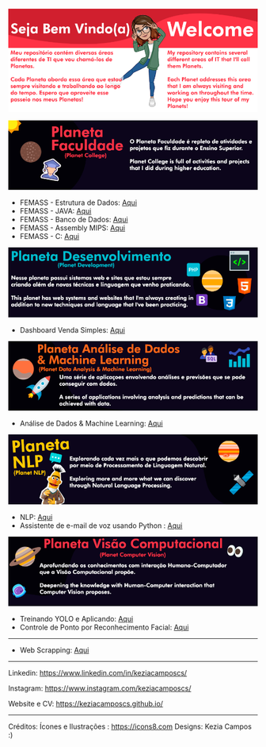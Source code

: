 ![alt text](https://github.com/keziacamposcs/keziacamposcs/blob/main/images/Prancheta%201.png)

![alt text](https://github.com/keziacamposcs/keziacamposcs/blob/main/images/Prancheta%202.png)
*  FEMASS - Estrutura de Dados: [Aqui](https://github.com/keziacamposcs/Femass_EstruturaDeDados_C)
*  FEMASS - JAVA: [Aqui](https://github.com/keziacamposcs/Femass_Java)
*  FEMASS - Banco de Dados: [Aqui](https://github.com/keziacamposcs/Femass_BancoDeDados)
*  FEMASS - Assembly MIPS: [Aqui](https://github.com/keziacamposcs/Femass_AssemblyMIPS)
*  FEMASS - C: [Aqui](https://github.com/keziacamposcs/Femass_C)

![alt text](https://github.com/keziacamposcs/keziacamposcs/blob/main/images/Prancheta%203.png)
*  Dashboard Venda Simples: [Aqui](https://github.com/keziacamposcs/dashboard_vendas_simples)

![alt text](https://github.com/keziacamposcs/keziacamposcs/blob/main/images/Prancheta%204.png)
*  Análise de Dados & Machine Learning: [Aqui](https://github.com/keziacamposcs/AnaliseDeDados-e-MachineLearning)

![alt text](https://github.com/keziacamposcs/keziacamposcs/blob/main/images/Prancheta%205.png)
*  NLP: [Aqui](https://github.com/keziacamposcs/NLP)
*  Assistente de e-mail de voz usando Python : [Aqui](https://github.com/keziacamposcs/IA_emailPython)

![alt text](https://github.com/keziacamposcs/keziacamposcs/blob/main/images/Prancheta%205-1.png)
*  Treinando YOLO e Aplicando: [Aqui](https://github.com/keziacamposcs/TreinandocomYOLOeAplicando)
*  Controle de Ponto por Reconhecimento Facial: [Aqui](https://github.com/keziacamposcs/ControlePontoReconhecimentoFacial)

---

*  Web Scrapping: [Aqui](https://github.com/keziacamposcs/WebScraping)

---

Linkedin: https://www.linkedin.com/in/keziacamposcs/

Instagram: https://www.instagram.com/keziacamposcs/

Website e CV: https://keziacamposcs.github.io/

---
Créditos:
Ícones e Ilustrações : https://icons8.com
Designs: Kezia Campos :)
